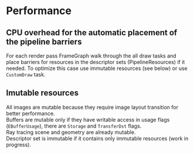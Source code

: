 # Performance

## CPU overhead for the automatic placement of the pipeline barriers
For each render pass FrameGraph walk through the all draw tasks and place barriers for resources in the descriptor sets (PipelineResources) if it needed.
To optimize this case use immutable resources (see below) or use `CustomDraw` task.

## Imutable resources
All images are mutable because they require image layout transition for better performance.</br>
Buffers are mutable only if they have writable access in usage flags (`EBufferUsage`), there are `Storage` and `TransferDst` flags.</br>
Ray tracing scene and geometry are already mutable.</br>
Descriptor set is immutable if it contains only immutable resources (work in progress).</br>
